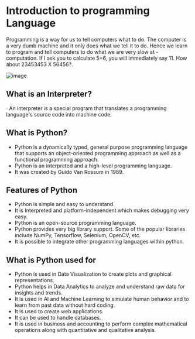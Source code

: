 # Introduction to programming Language

Programming is a way for us to tell computers what to do. The computer is a very dumb machine and it only does what we tell it to do. Hence we learn to program and tell computers to do what we are very slow at - computation. If I ask you to calculate 5+6, you will immediately say 11. How about 23453453 X 56456?.

![image](https://github.com/sachindaksh01/python/assets/105046378/108a4da0-f46a-4e31-9910-503b8c16476e)

## What is an Interpreter?

· An interpreter is a special program that translates a programming language's source code into machine code.

## What is Python?
-   Python is a dynamically typed, general purpose programming language that supports an object-oriented programming approach as well as a functional programming approach.
-   Python is an interpreted and a high-level programming language.
-   It was created by Guido Van Rossum in 1989.


  
## Features of Python

-   Python is simple and easy to understand.
-   It is Interpreted and platform-independent which makes debugging very easy.
-   Python is an open-source programming language.
-   Python provides very big library support. Some of the popular libraries include NumPy, Tensorflow, Selenium, OpenCV, etc.
-   It is possible to integrate other programming languages within python.

## What is Python used for

-   Python is used in Data Visualization to create plots and graphical representations.
-   Python helps in Data Analytics to analyze and understand raw data for insights and trends.
-   It is used in AI and Machine Learning to simulate human behavior and to learn from past data without hard coding.
-   It is used to create web applications.
-   It can be used to handle databases.
-   It is used in business and accounting to perform complex mathematical operations along with quantitative and qualitative analysis.
